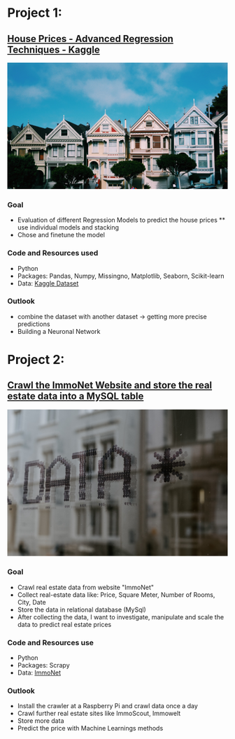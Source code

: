 
# Project 1:
## [House Prices - Advanced Regression Techniques - Kaggle](https://github.com/lukasmetz27/HousePricePrediction)

![](/images/kyle-mills-9AfzTdwrSbc-unsplash.jpg)

### Goal
* Evaluation of different Regression Models to predict the house prices 
** use individual models and stacking
* Chose and finetune the model

### Code and Resources used
* Python
* Packages: Pandas, Numpy, Missingno, Matplotlib, Seaborn, Scikit-learn
* Data: [Kaggle Dataset](https://www.kaggle.com/competitions/house-prices-advanced-regression-techniques/data)

### Outlook
* combine the dataset with another dataset -> getting more precise predictions
* Building a Neuronal Network 

# Project 2:
## [Crawl the ImmoNet Website and store the real estate data into a MySQL table](https://github.com/lukasmetz27/CrawlerImmoNet)

![](/images/data.jpg)

### Goal 
* Crawl real estate data from website "ImmoNet"
* Collect real-estate data like: Price, Square Meter, Number of Rooms, City, Date
* Store the data in relational database (MySql)
* After collecting the data, I want to investigate, manipulate and scale the data to predict real estate prices

### Code and Resources use
* Python
* Packages: Scrapy
* Data: [ImmoNet](https://www.immonet.de/)

### Outlook
* Install the crawler at a Raspberry Pi and crawl data once a day
*  Crawl further real estate sites like ImmoScout, Immowelt
* Store more data
* Predict the price with Machine Learnings methods
